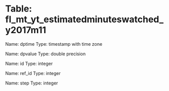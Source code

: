 Table: fl_mt_yt_estimatedminuteswatched_y2017m11
================================================

Name: dptime
Type: timestamp with time zone

Name: dpvalue
Type: double precision

Name: id
Type: integer

Name: ref_id
Type: integer

Name: step
Type: integer

